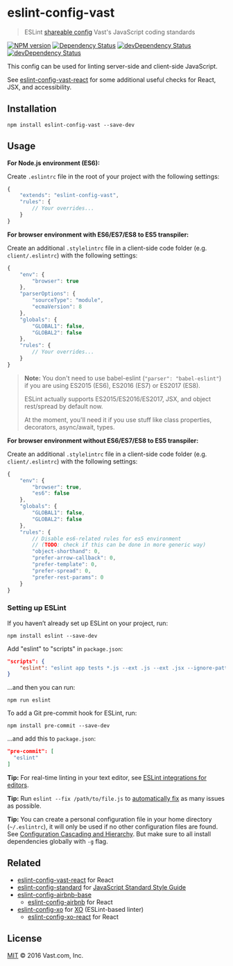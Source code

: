 # eslint-config-vast
> ESLint [shareable config](http://eslint.org/docs/developer-guide/shareable-configs.html) Vast's JavaScript coding standards

[![NPM version](https://badge.fury.io/js/eslint-config-vast.svg)](https://www.npmjs.org/package/eslint-config-vast) [![Dependency Status](https://david-dm.org/vast-engineering/eslint-config-vast.svg)](https://david-dm.org/vast-engineering/eslint-config-vast) [![devDependency Status](https://david-dm.org/vast-engineering/eslint-config-vast/dev-status.svg)](https://david-dm.org/vast-engineering/eslint-config-vast?type=dev) [![devDependency Status](https://david-dm.org/vast-engineering/eslint-config-vast/peer-status.svg)](https://david-dm.org/vast-engineering/eslint-config-vast?type=peer)

This config can be used for linting server-side and client-side JavaScript.

See [eslint-config-vast-react](https://github.com/vast-engineering/eslint-config-vast-react) for some additional useful checks for React, JSX, and accessibility.

## Installation

    npm install eslint-config-vast --save-dev

## Usage

**For Node.js environment (ES6):**

Create `.eslintrc` file in the root of your project with the following settings:

```javascript
{
    "extends": "eslint-config-vast",
    "rules": {
        // Your overrides...
    }
}
```

**For browser environment with ES6/ES7/ES8 to ES5 transpiler:**

Create an additional `.stylelintrc` file in a client-side code folder (e.g. `client/.eslintrc`) with the following settings:

```javascript
{
    "env": {
        "browser": true
    },
    "parserOptions": {
        "sourceType": "module",
        "ecmaVersion": 8
    },
    "globals": {
        "GLOBAL1": false,
        "GLOBAL2": false
    },
    "rules": {
        // Your overrides...
    }
}
```

> **Note:** You don't need to use babel-eslint (`"parser": "babel-eslint"`) if you are using ES2015 (ES6), ES2016 (ES7) or ES2017 (ES8).
>
> ESLint actually supports ES2015/ES2016/ES2017, JSX, and object rest/spread by default now.
>
> At the moment, you'll need it if you use stuff like class properties, decorators, async/await, types.

**For browser environment without ES6/ES7/ES8 to ES5 transpiler:**

Create an additional `.stylelintrc` file in a client-side code folder (e.g. `client/.eslintrc`) with the following settings:

```javascript
{
    "env": {
        "browser": true,
        "es6": false
    },
    "globals": {
        "GLOBAL1": false,
        "GLOBAL2": false
    },
    "rules": {
        // Disable es6-related rules for es5 environment
        // (TODO: check if this can be done in more generic way)
        "object-shorthand": 0,
        "prefer-arrow-callback": 0,
        "prefer-template": 0,
        "prefer-spread": 0,
        "prefer-rest-params": 0
    }
}
```

### Setting up ESLint

If you haven’t already set up ESLint on your project, run:

    npm install eslint --save-dev

Add "eslint" to "scripts" in `package.json`:

```json
"scripts": {
    "eslint": "eslint app tests *.js --ext .js --ext .jsx --ignore-pattern 'js/vendor'"
}
```

...and then you can run:

    npm run eslint

To add a Git pre-commit hook for ESLint, run:

    npm install pre-commit --save-dev

...and add this to `package.json`:

```json
"pre-commit": [
  "eslint"
]
```

**Tip:** For real-time linting in your text editor, see [ESLint integrations for editors](http://eslint.org/docs/user-guide/integrations#editors).

**Tip:** Run `eslint --fix /path/to/file.js` to [automatically fix](http://eslint.org/docs/user-guide/command-line-interface#fix) as many issues as possible.

**Tip:** You can create a personal configuration file in your home directory (`~/.eslintrc`), it will only be used if no other configuration files are found. See [Configuration Cascading and Hierarchy](http://eslint.org/docs/user-guide/configuring#configuration-cascading-and-hierarchy). But make sure to all install dependencies globally with `-g` flag.

## Related

- [eslint-config-vast-react](https://github.com/vast-engineering/eslint-config-vast-react) for React
- [eslint-config-standard](https://github.com/feross/eslint-config-standard) for [JavaScript Standard Style Guide](https://github.com/feross/standard)
- [eslint-config-airbnb-base](https://github.com/airbnb/javascript/tree/master/packages/eslint-config-airbnb-base)
  - [eslint-config-airbnb](https://github.com/airbnb/javascript/tree/master/packages/eslint-config-airbnb) for React
- [eslint-config-xo](https://github.com/sindresorhus/eslint-config-xo/) for [XO](https://github.com/sindresorhus/xo) (ESLint-based linter)
  - [eslint-config-xo-react](https://github.com/sindresorhus/eslint-config-xo-react) for React

## License

[MIT](LICENSE) © 2016 Vast.com, Inc.
